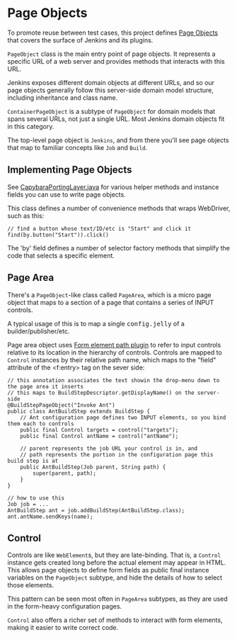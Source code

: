 # Page Objects

To promote reuse between test cases, this project defines [Page Objects](http://code.google.com/p/selenium/wiki/PageObjects)
that covers the surface of Jenkins and its plugins.

`PageObject` class is the main entry point of page objects. It represents a specific URL of a web server
and provides methods that interacts with this URL.

Jenkins exposes different domain objects at different URLs, and so our page objects generally follow this
server-side domain model structure, including inheritance and class name.

`ContainerPageObject` is a subtype of `PageObject` for domain models that spans several URLs, not just a single URL.
Most Jenkins domain objects fit in this category.

The top-level page object is `Jenkins`, and from there you'll see page objects that map to familiar
concepts like `Job` and `Build`.


## Implementing Page Objects
See [CapybaraPortingLayer.java](../src/main/java/org/jenkinsci/test/acceptance/po/CapybaraPortingLayer.java)
for various helper methods and instance fields you can use to write page objects.

This class defines a number of convenience methods that wraps WebDriver, such as this:

    // find a button whose text/ID/etc is "Start" and click it
    find(by.button("Start")).click()

The 'by' field defines a number of selector factory methods that simplify the code that selects
a specific element.


## Page Area
There's a `PageObject`-like class called `PageArea`, which is a micro page object
that maps to a section of a page that contains a series of INPUT controls.

A typical usage of this is to map a single <tt>config.jelly</tt> of a builder/publisher/etc.

Page area object uses [Form element path plugin](https://wiki.jenkins-ci.org/display/JENKINS/Form+Element+Path+Plugin)
to refer to input controls relative to its location in the hierarchy of controls.
Controls are mapped to `Control` instances by their relative path name, which maps to the "field" attribute
of the &lt;f:entry> tag on the sever side:

    // this annotation associates the text showin the drop-menu down to the page area it inserts
    // this maps to BuildStepDescriptor.getDisplayName() on the server-side
    @BuildStepPageObject("Invoke Ant")
    public class AntBuildStep extends BuildStep {
        // Ant configuration page defines two INPUT elements, so you bind them each to controls
        public final Control targets = control("targets");
        public final Control antName = control("antName");

        // parent represents the job URL your control is in, and
        // path represents the portion in the configuration page this build step is at
        public AntBuildStep(Job parent, String path) {
            super(parent, path);
        }
    }

    // how to use this
    Job job = ...
    AntBuildStep ant = job.addBuildStep(AntBuildStep.class);
    ant.antName.sendKeys(name);

## Control
Controls are like `WebElement`s, but they are late-binding. That is, a `Control` instance gets created
long before the actual element may appear in HTML. This allows page objects to define form fields as public
final instance variables on the `PageObject` subtype, and hide the details of how to select those elements.

This pattern can be seen most often in `PageArea` subtypes, as they are used in the form-heavy configuration pages.

`Control` also offers a richer set of methods to interact with form elements, making it easier to write correct code.